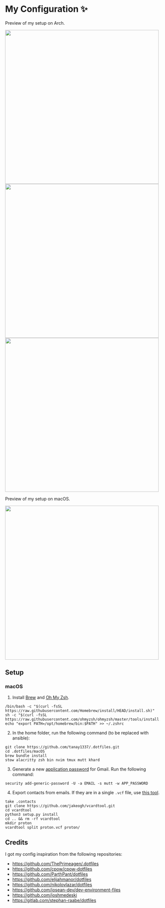 # My Configuration ✨

Preview of my setup on Arch.

<img src="https://i.imgur.com/2M3PGeS.jpeg" width="500" />
<img src="https://i.imgur.com/Q0fB7MC.jpeg" width="500" />
<img src="https://i.imgur.com/AKgZTO5.jpeg" width="500" />

Preview of my setup on macOS.

<img src="https://i.imgur.com/aGJecUZ.png" width="500" />

## Setup 

### macOS

1. Install [Brew](https://brew.sh/) and [Oh My Zsh](https://ohmyz.sh/).

```
/bin/bash -c "$(curl -fsSL https://raw.githubusercontent.com/Homebrew/install/HEAD/install.sh)"
sh -c "$(curl -fsSL https://raw.githubusercontent.com/ohmyzsh/ohmyzsh/master/tools/install.sh)"
echo "export PATH=/opt/homebrew/bin:$PATH" >> ~/.zshrc
```

2. In the home folder, run the following command (to be replaced with ansible):

```
git clone https://github.com/tanay1337/.dotfiles.git
cd .dotfiles/macOS
brew bundle install
stow alacritty zsh bin nvim tmux mutt khard
```

3. Generate a new [application password](https://support.google.com/accounts/answer/185833?hl=en#zippy=%2Cwhy-you-may-need-an-app-password) for Gmail. Run the following command:
```
security add-generic-password -U -a EMAIL -s mutt -w APP_PASSWORD
```

4. Export contacts from emails. If they are in a single `.vcf` file, use [this tool](https://github.com/jakeogh/vcardtool).
```
take .contacts
git clone https://github.com/jakeogh/vcardtool.git
cd vcardtool
python3 setup.py install
cd .. && rm -rf vcardtool
mkdir proton
vcardtool split proton.vcf proton/
```

## Credits

I got my config inspiration from the following repositories:
- https://github.com/ThePrimeagen/.dotfiles
- https://github.com/cpow/cpow-dotfiles
- https://github.com/ParthPant/dotfiles
- https://github.com/elijahmanor/dotfiles
- https://github.com/nikolovlazar/dotfiles
- https://github.com/josean-dev/dev-environment-files
- https://github.com/joshmedeski
- https://gitlab.com/stephan-raabe/dotfiles
